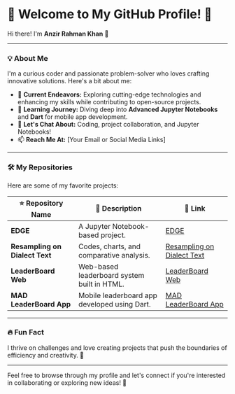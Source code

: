 # 🌟 Welcome to My GitHub Profile! 🌟  
Hi there! I'm **Anzir Rahman Khan** 👋  

---

### 💡 About Me
I'm a curious coder and passionate problem-solver who loves crafting innovative solutions. Here's a bit about me:

- 🔭 **Current Endeavors:** Exploring cutting-edge technologies and enhancing my skills while contributing to open-source projects.  
- 🌱 **Learning Journey:** Diving deep into **Advanced Jupyter Notebooks** and **Dart** for mobile app development.  
- 💬 **Let's Chat About:** Coding, project collaboration, and Jupyter Notebooks!  
- 📫 **Reach Me At:** [Your Email or Social Media Links]  

---

### 🛠️ My Repositories
Here are some of my favorite projects:  

| ⭐ Repository Name           | 🌟 Description                                              | 🔗 Link                                                     |
|------------------------------|------------------------------------------------------------|-----------------------------------------------------------|
| **EDGE**                    | A Jupyter Notebook-based project.                          | [EDGE](https://github.com/AnzirRahman/EDGE)               |
| **Resampling on Dialect Text** | Codes, charts, and comparative analysis.                  | [Resampling on Dialect Text](https://github.com/AnzirRahman/Resampling-on-Dialect-text-) |
| **LeaderBoard Web**         | Web-based leaderboard system built in HTML.                | [LeaderBoard Web](https://github.com/AnzirRahman/LeaderBoard-Web) |
| **MAD LeaderBoard App**     | Mobile leaderboard app developed using Dart.               | [MAD LeaderBoard App](https://github.com/AnzirRahman/MAD-LeaderBoard-App) |

---

### 🔥 Fun Fact
I thrive on challenges and love creating projects that push the boundaries of efficiency and creativity. 🚀  

---

Feel free to browse through my profile and let's connect if you're interested in collaborating or exploring new ideas! 🤝  



<!--
**AnzirRahman/AnzirRahman** is a ✨ _special_ ✨ repository because its `README.md` (this file) appears on your GitHub profile.

Here are some ideas to get you started:

- 🔭 I’m currently working on ...
- 🌱 I’m currently learning ...
- 👯 I’m looking to collaborate on ...
- 🤔 I’m looking for help with ...
- 💬 Ask me about ...
- 📫 How to reach me: ...
- 😄 Pronouns: ...
- ⚡ Fun fact: ...
-->
